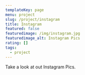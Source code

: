 ```yaml
---
templateKey: page
menu: project
slug: /project/instagram
title: Instagram 
featured: false
featuredimage: /img/instagram.jpg
featuredimage_alt: Instagram Pics
rating: []
tags:
  - project
---
```

Take a look at out Instagram Pics.
